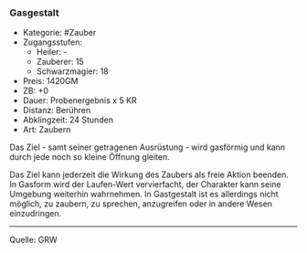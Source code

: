 ### Gasgestalt

- Kategorie: #Zauber
- Zugangsstufen:
  - Heiler: -
  - Zauberer: 15
  - Schwarzmagier: 18
- Preis: 1420GM
- ZB: +0
- Dauer: Probenergebnis x 5 KR
- Distanz: Berühren
- Abklingzeit: 24 Stunden
- Art: Zaubern

Das Ziel - samt seiner getragenen Ausrüstung - wird gasförmig und kann durch jede noch so kleine Öffnung gleiten.

Das Ziel kann jederzeit die Wirkung des Zaubers als freie Aktion beenden. In Gasform wird der Laufen-Wert vervierfacht, der Charakter kann seine Umgebung weiterhin wahrnehmen. In Gastgestalt ist es allerdings nicht möglich, zu zaubern, zu sprechen, anzugreifen oder in andere Wesen einzudringen.

---

Quelle: GRW
